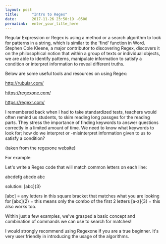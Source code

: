 ```yaml
---
layout: post
title:      "Intro to Regex"
date:       2017-11-26 23:50:19 -0500
permalink:  enter_your_title_here
---
```



Regular Expression or Regex is using a method or a search algorithm to look for patterns in a string, which is similar to the 'find' function in Word. Stephen Cole Kleene, a major contributor to discovering Regex, discovers it on the philosophical notion that within a group of texts or individual objects, we are able to identify patterns, manipulate information to satisfy a condition or interpret information to reveal different truths.

Below are some useful tools and resources on using Regex:

http://rubular.com/

https://regexone.com/

https://regexr.com/

I remembered back when I had to take standardized tests, teachers would often remind us students, to skim reading long passges for the reading parts.  They stress the importance of finding keywords to answer questions correctly in a limited amount of time.  We need to know what keywords to look for; how do we interpret or -misinterpret information given to us to satisfy a condition?

(taken from the regexone website)

For example:

Let's write a Regex code that will match common letters on each line:

abcdefg
abcde
abc	

solution: [abc]{3}

[abc] = any letters in this square bracket that matches what you are looking for
[abc]{2} = this means only the combo of the first 2 letters
[a-z]{3} = this also works too.

Within just a few examples, we've grasped a basic concept and combination of commands we can use to search for matches!

I would strongly recommend using Regexone if you are a true beginner. It's very user friendly in introducing the usage of the algorithms.



